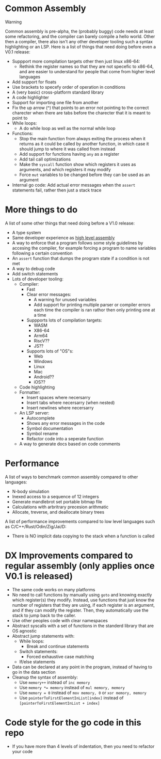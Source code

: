 # Common Assembly

> [!WARNING]
> Common assembly is pre-alpha, the (probably buggy) code needs at least some refactoring, and the compiler can barely compile a hello world. Other then a compiler, there also isn't any other developer tooling such a syntax highlighting or an LSP. Here is a list of things that need doing before even a V0.1 release:
>
> - Suppport more compilation targets other then just linux x86-64:
>   - Rethink the register names so that they are not specefic to x86-64, and are easier to understand for people that come from higher level languages
> - Add support for floats
> - Use brackets to specefy order of operation in conditions
> - A (very basic) cross-platform standard library
> - A code highlighter
> - Support for importing one file from another
> - Fix the up arrow (^) that points to an error not pointing to the correct charecter when there are tabs before the charecter that it is meant to point to
> - While loops:
>   - A do while loop as well as the normal while loop
> - Functions:
>   - Stop the main function from always exiting the process when it returns as it could be called by another function, in which case it should jump to where it was called from instead
>   - Add support for functions having `any` as a register
>   - Add tail call optimizations
>   - Make the `syscall` function show which registers it uses as arguments, and which registers it may modify
>   - Force `mut` variables to be changed before they can be used as an argument
> - Internal go code: Add actual error messages when the `assert` statements fail, rather then just a stack trace

# More things to do

A list of some other things that need doing before a V1.0 release:

- A type system
- Same developer experience as [high level assembly](https://github.com/hmhamza/hla-high-level-assembly-examples/blob/master/1.%20sumInputs.hla)
- A way to enforce that a program follows some style guidelines by accesing the compiler, for example forcing a program to name variables following a certain convention
- An `assert` function that dumps the program state if a condition is not met
- A way to debug code
- Add switch statements
- Lots of developer tooling:
  - Compiler:
    - Fast
    - Clear error messages:
      - A warning for unused variables
      - Add support for printing multiple parser or compiler errors each time the compiler is ran rathor then only printing one at a time
    - Suppports lots of compilation targets:
      - WASM
      - X86-64
      - Arm64
      - RiscV??
      - JS??
    - Supports lots of "OS"s:
      - Web
      - Windows
      - Linux
      - Mac
      - Android??
      - iOS??
  - Code highlighting
  - Formatter:
    - Insert spaces where necersarry
    - Insert tabs where necersarry (when nested)
    - Insert newlines where necersarry
  - An LSP server:
    - Autocomplete
    - Shows any error messages in the code
    - Symbol documentation
    - Symbol rename
    - Refactor code into a seperate function
  - A way to generate docs based on code comments

# Performance

A list of ways to benchmark common assembly compared to other languages:

- N-body simulation
- Inexed access to a sequence of 12 integers
- Generate mandlebrot set portable bitmap file
- Calculations with arbritrary precesion arithmatic
- Allocate, treverse, and deallocate binary trees

A list of performance improvements compared to low level languages such as C/C++/Rust/Odin/Zig/Jai/D:

- There is NO implicit data copying to the stack when a function is called

# DX Improvements compared to regular assembly (only applies once V0.1 is released)

- The same code works on many platforms
- No need to call functions by manually using `goto` and knowing exactly which register(s) they modify. Instead, use functions that just know the number of registers that they are using, if each register is an argument, and if they can modify the register. Then, they automatically use the stack to jump back to the caller.
- Use other peoples code with clear namespaces
- Abstract syscalls with a set of functions in the standerd library that are OS agnostic
- Abstract jump statements with:
  - While loops:
    - Break and continue statements
  - Switch statements:
    - Forced exhaustive case matching
  - If/else statements
- Data can be declared at any point in the program, instead of having to go in the data section
- Cleanup the syntax of assembly:
  - Use `memory++` instead of `inc memory`
  - Use `memory *= memory` instead of `mul memory, memory`
  - Use `memory = 0` instead of `mov memory, 0` or `xor memory, memory`
  - Use `pointerToFirstElementInList[index]` instead of `[pointerToFirstElementInList + index]`

# Code style for the go code in this repo

- If you have more than 4 levels of indentation, then you need to refactor your code
